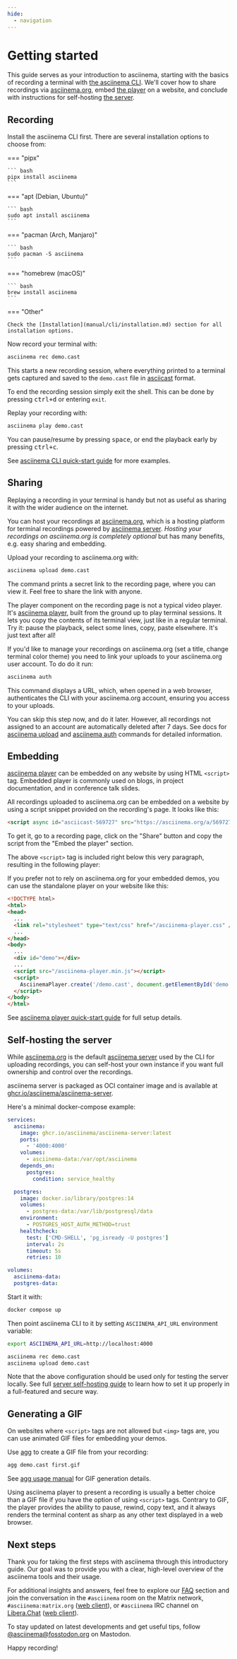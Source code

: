 ```yaml
---
hide:
  - navigation
---
```


# Getting started

This guide serves as your introduction to asciinema, starting with the basics of
recording a terminal with [the asciinema CLI](manual/cli/index.md). We'll cover
how to share recordings via [asciinema.org](https://asciinema.org), embed [the
player](manual/player/index.md) on a website, and conclude with instructions for
self-hosting [the server](manual/server/index.md).

## Recording

Install the asciinema CLI first. There are several installation options to
choose from:

=== "pipx"

    ``` bash
    pipx install asciinema
    ```

=== "apt (Debian, Ubuntu)"

    ``` bash
    sudo apt install asciinema
    ```

=== "pacman (Arch, Manjaro)"

    ``` bash
    sudo pacman -S asciinema
    ```

=== "homebrew (macOS)"

    ``` bash
    brew install asciinema
    ```

=== "Other"

    Check the [Installation](manual/cli/installation.md) section for all
    installation options.

Now record your terminal with:

```sh
asciinema rec demo.cast
```

This starts a new recording session, where everything printed to a terminal gets
captured and saved to the `demo.cast` file in
[asciicast](manual/asciicast/v2.md) format.

To end the recording session simply exit the shell. This can be done by pressing
<kbd>ctrl+d</kbd> or entering <code>exit</code>.

Replay your recording with:

```sh
asciinema play demo.cast
```

You can pause/resume by pressing <kbd>space</kbd>, or end the playback early by
pressing <kbd>ctrl+c</kbd>.

See [asciinema CLI quick-start guide](manual/cli/quick-start.md) for more
examples.

## Sharing

Replaying a recording in your terminal is handy but not as useful as sharing it
with the wider audience on the internet.

You can host your recordings at [asciinema.org](https://asciinema.org), which is
a hosting platform for terminal recordings powered by [asciinema
server](manual/server/index.md). _Hosting your recordings on asciinema.org is
completely optional_ but has many benefits, e.g. easy sharing and embedding.

Upload your recording to asciinema.org with:

```sh
asciinema upload demo.cast
```

The command prints a secret link to the recording page, where you can view it.
Feel free to share the link with anyone.

The player component on the recording page is not a typical video player. It's
[asciinema player](manual/player/index.md), built from the ground up to play
terminal sessions. It lets you copy the contents of its terminal view, just like
in a regular terminal. Try it: pause the playback, select some lines, copy,
paste elsewhere. It's just text after all!

If you'd like to manage your recordings on asciinema.org (set a title, change
terminal color theme) you need to link your uploads to your asciinema.org user
account. To do do it run:

```sh
asciinema auth
```

This command displays a URL, which, when opened in a web browser, authenticates
the CLI with your asciinema.org account, ensuring you access to your uploads.

You can skip this step now, and do it later. However, all recordings not
assigned to an account are automatically deleted after 7 days. See docs for
[asciinema upload](manual/cli/usage.md#asciinema-upload-filename) and [asciinema
auth](manual/cli/usage.md#asciinema-auth) commands for detailed information.

## Embedding

[asciinema player](manual/player/index.md) can be embedded on any website by
using HTML `<script>` tag. Embedded player is commonly used on blogs, in project
documentation, and in conference talk slides.

All recordings uploaded to asciinema.org can be embedded on a website by using a
script snippet provided on the recording's page. It looks like this:

```html
<script async id="asciicast-569727" src="https://asciinema.org/a/569727.js"></script>
```

To get it, go to a recording page, click on the "Share" button and copy the
script from the "Embed the player" section.

The above `<script>` tag is included right below this very paragraph, resulting
in the following player:

<script async id="asciicast-569727" src="https://asciinema.org/a/569727.js"></script>

If you prefer not to rely on asciinema.org for your embedded demos, you can use
the standalone player on your website like this:

```html
<!DOCTYPE html>
<html>
<head>
  ...
  <link rel="stylesheet" type="text/css" href="/asciinema-player.css" />
  ...
</head>
<body>
  ...
  <div id="demo"></div>
  ...
  <script src="/asciinema-player.min.js"></script>
  <script>
    AsciinemaPlayer.create('/demo.cast', document.getElementById('demo'));
  </script>
</body>
</html>
```

See [asciinema player quick-start guide](manual/player/quick-start.md) for full
setup details.

## Self-hosting the server

While [asciinema.org](https://asciinema.org) is the default [asciinema
server](manual/server/index.md) used by the CLI for uploading recordings, you
can self-host your own instance if you want full ownership and control over the
recordings.

asciinema server is packaged as OCI container image and is available at
[ghcr.io/asciinema/asciinema-server](https://github.com/asciinema/asciinema-server/pkgs/container/asciinema-server).

Here's a minimal docker-compose example:

```yaml title="docker-compose.yml"
services:
  asciinema:
    image: ghcr.io/asciinema/asciinema-server:latest
    ports:
      - '4000:4000'
    volumes:
      - asciinema-data:/var/opt/asciinema
    depends_on:
      postgres:
        condition: service_healthy

  postgres:
    image: docker.io/library/postgres:14
    volumes:
      - postgres-data:/var/lib/postgresql/data
    environment:
      - POSTGRES_HOST_AUTH_METHOD=trust
    healthcheck:
      test: ['CMD-SHELL', 'pg_isready -U postgres']
      interval: 2s
      timeout: 5s
      retries: 10

volumes:
  asciinema-data:
  postgres-data:
```

Start it with:

```sh
docker compose up
```

Then point asciinema CLI to it by setting `ASCIINEMA_API_URL` environment
variable:

```sh
export ASCIINEMA_API_URL=http://localhost:4000

asciinema rec demo.cast
asciinema upload demo.cast
```

Note that the above configuration should be used only for testing the server
locally. See full [server self-hosting
guide](manual/server/self-hosting/index.md) to learn how to set it up properly
in a full-featured and secure way.

## Generating a GIF

On websites where `<script>` tags are not allowed but `<img>` tags are, you can
use animated GIF files for embedding your demos.

Use [agg](manual/agg/index.md) to create a GIF file from your recording:

```sh
agg demo.cast first.gif
```

See [agg usage manual](manual/agg/usage.md) for GIF generation details.

Using asciinema player to present a recording is usually a better choice than a
GIF file if you have the option of using `<script>` tags. Contrary to GIF, the
player provides the ability to pause, rewind, copy text, and it always renders
the terminal content as sharp as any other text displayed in a web browser.

## Next steps

Thank you for taking the first steps with asciinema through this introductory
guide. Our goal was to provide you with a clear, high-level overview of the
asciinema tools and their usage.

For additional insights and answers, feel free to explore our [FAQ](faq.md)
section and join the conversation in the `#asciinema` room on the Matrix
network, `#asciinema:matrix.org` ([web
client](https://matrix.to/#/#asciinema:matrix.org)), or `#asciinema` IRC channel
on [Libera.Chat](https://libera.chat/) ([web
client](https://web.libera.chat/#asciinema)).

To stay updated on latest developments and get useful tips, follow
[@asciinema@fosstodon.org](https://fosstodon.org/@asciinema) on Mastodon.

Happy recording!

